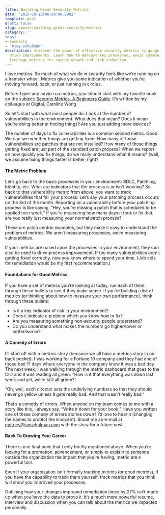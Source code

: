 ```yaml
---
title: Building Great Security Metrics
date: '2015-08-12T00:00:00.000Z'
template: post
draft: false
slug: /posts/building-great-security-metrics
category: ''
tags:
- Security
- '#jay-schulman'
description: Discover the power of effective security metrics to gauge progress and
  drive improvements. Learn how to measure key processes, avoid common pitfalls, and
  leverage metrics for career growth and risk reduction.
---
```

I love metrics. So much of what we do in security feels like we’re running on a hamster wheel. Metrics give you some indication of whether you’re moving forward, back, or just running in circles.

Before I give any advice on metrics, you should start with my favorite book on the subject: [Security Metrics, A Beginners Guide](https://www.jayschulman.com/go/security-metrics-book/). It’s written by my colleague at Cigital, Caroline Wong.

So let’s start with what most people do: Look at the number of vulnerabilities in the environment. What does that mean? Does it mean you’re doing better at finding things? Are you just adding more devices?

The number of days to fix vulnerabilities is a common second metric. Good. We can see whether things are getting fixed. How many of those vulnerabilities are patches that are not installed? How many of those things getting fixed are just part of the standard patch process? When we report on how quickly you fix things, do we really understand what it means? (well, we assume fixing things faster is better, right?

#### The Metric Problem

Let’s go back to the basic processes in your environment: SDLC, Patching, Identity, etc. What are indicators that the process is or isn’t working? So back to that vulnerability metric from above, you want to track vulnerabilities that fail your process. Let’s say your patching process occurs on the 3rd of the month. Reporting on a vulnerability before your patching process is like saying, “Hey, you’re missing a patch that is scheduled to be applied next week.” If you’re measuring how many days it took to fix that, are you really just measuring your normal patch process?

These are patch centric examples, but they make it easy to understand the problem of metrics. We aren’t measuring processes, we’re measuring vulnerablities.

If your metrics are based upon the processes in your environment, they can also be used to drive process improvement. If too many vulnerabilities aren’t getting fixed correctly, now you know where to spend your time. (Job aids for remediation would be my first recommendation.)

#### Foundations for Good Metrics

If you have a set of metrics you’re looking at today, run each of them through these bullets to see if they make sense. If you’re building a list of metrics (or thinking about how to measure your own performance), think through these bullets:

- Is it a key indicator of risk in your environment?
- Does it indicate a problem which you know how to fix?
- Are you measuring something non-security people understand?
- Do you understand what makes the numbers go higher/lower or better/worse?

#### A Comedy of Errors

I’ll start off with a metrics story (because we all have a metrics story in our back pocket). I was working for a Fortune 10 company and they had one of those bad IT days where everyone in the company knew it was a bad day. The next week, I was walking through the metric dashboard that goes to the CIO and it was reading all green. “How is it that everything was down last week and yet, we’re still all green?”

“Oh, well, each director sets the underlying numbers so that they should never go yellow unless it gets really bad. And that wasn’t really bad.”

That’s a comedy of errors. When anyone on my team comes to me with a story like this, I always say, “Write it down for your book.” Have you written one of these comedy of errors stories down? I’d love to hear it (changing the names to protect the innocent). Shoot me an e-mail at metrics@jayschulman.com with the story for a future post.

#### Back To Growing Your Career

There is one final point that I only briefly mentioned above. When you’re looking for a promotion, advancement, or simply to explain to someone outside the organization the impact that you’re having, metric are a powerful tool.

Even if your organization isn’t formally tracking metrics (or good metrics), if you have the capability to track them yourself, track metrics that you think will show you improved your processes.

Outlining how your changes improved remediation times by 27% isn’t made up when you have the data to prove it. It’s a much more powerful resume, interview and discussion when you can talk about the metrics we impacted personally.